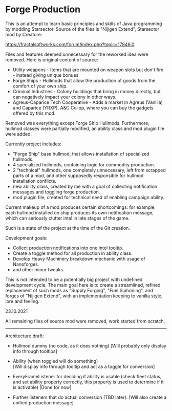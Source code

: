 # Forge Production

This is an attempt to learn basic principles and skills of Java programming by modding Starsector.
Source of the files is "Nijigen Extend", Starsector mod by Creature:

https://fractalsoftworks.com/forum/index.php?topic=17846.0

Files and features deemed unnecessary for the reworked idea were removed. Here is original content of source:

- Utility weapons - Items that are mounted on weapon slots but don't fire - instead giving unique bonues
- Forge Ships - Hullmods that allow the production of goods from the comfort of your own ship.
- Criminal Industries - Colony buildings that bring in money directly, but can negatively impact your colony in other ways.
- Agreus-Caparice Tech Cooperative - Adds a market in Agreus (Vanilla) and Caparice (YRXP), A&C Co-op, where you can buy the gadgets offered by this mod.

Removed was everything except Forge Ship Hullmods. Furthermore, hullmod classes were partially modified, an ability class and mod plugin file were added.

Currently project includes:

- "Forge Ship" base hullmod, that allows installation of specialized hullmods.
- 4 specialized hullmods, containing logic for commodity production.
- 2 "technical" hullmods, one completely unnecessary, left from scrapped parts of a mod, and other supposedly responsible for hullmod installation conflicts.
- new ability class, created by me with a goal of collecting notification messages and toggling forge production.
- mod plugin file, created for technical need of enabling campaign ability.

Current makeup of a mod produces certain shortcomings: for example, each hullmod installed on ship produces its own notification message, 
which can seriously clutter intel in late stages of the game.

Such is a state of the project at the time of the Git creation.

Development goals:

- Collect production notifications into one intel tooltip.
- Create a toggle method for all production in ability class.
- Develop Heavy Machinery breakdown mechanic with usage of Nanoforges.
- and other minor tweaks.

This is not intended to be a potentially big project with undefined development cycle. 
The main goal here is to create a streamlined, refined replacement of such mods as "Supply Forging", "Fuel Siphoning", and forges of "Nijigen Extend", 
with an implementation keeping to vanilla style, lore and feeling.

23.10.2021

All remaining files of source mod were removed, work started from scratch.

* * *

Architecture draft:

 - Hullmod dummy (no code, as it does nothing) 
        [Will probably only display info through tooltips]
        
 - Ability (when toggled will do something)  
        [Will display info through tooltip and act as a toggle for conversion]
        
 - EveryFrameListener for deciding if ability is usable (check fleet status, and set ability property correctly, this property is used to determine if it is              activable)
        [Done for now]
        
 - Further listeners that do actual conversion (TBD later). 
        [Will also create a unified production message]
        
       
